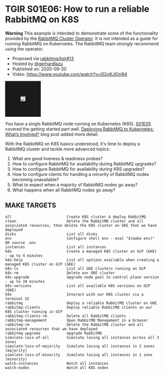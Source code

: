 # TGIR S01E06: How to run a reliable RabbitMQ on K8S


**Warning**
This example is intended to demonstrate some of the functionality provided by the [RabbitMQ Cluster Operator](https://github.com/rabbitmq/cluster-operator). It is not intended as a guide for running RabbitMQ on Kubernetes. The RabbitMQ team *strongly* recommend using the operator.

* Proposed via [rabbitmq/tgir#13](https://github.com/rabbitmq/tgir/issues/13)
* Hosted by [@gerhardlazu](https://twitter.com/gerhardlazu)
* Published on: 2020-09-30
* Video: https://www.youtube.com/watch?v=I02oKJlOnR4

<a href="https://www.youtube.com/watch?v=I02oKJlOnR4" target="_blank"><img src="video.jpg" border="50" /></a>

You have a single RabbitMQ node running on Kubernetes (K8S).
[S01E05](https://github.com/rabbitmq/tgir/tree/S01E05/s01/e05) covered the getting started part well.
[Deploying RabbitMQ to Kubernetes: What’s Involved?](https://www.rabbitmq.com/blog/2020/08/10/deploying-rabbitmq-to-kubernetes-whats-involved/) blog post added more detail.

With the RabbitMQ on K8S basics understood, it's time to deploy a RabbitMQ cluster and tackle more advanced topics:

1. What are good liveness & readiness probes?
2. How to configure RabbitMQ for availability during RabbitMQ upgrades?
3. How to configure RabbitMQ for availability during K8S upgrades?
4. How to configure clients for handling a minority of RabbitMQ nodes becoming unavailable?
5. What to expect when a majority of RabbitMQ nodes go away?
6. What happens when all RabbitMQ nodes go away?



## MAKE TARGETS

```
all                         Create K8S cluster & deploy RabbitMQ
clean                       Delete the RabbitMQ cluster and all associated resources, then delete the K8S cluster on GKE that we have deployed
disks                       List all disks
env                         Configure shell env - eval "$(make env)" OR source .env
instances                   List all instances
k8s                         Create a managed K8S cluster on GCP (GKE) - up to 4 minutes
k8s-help                    List all options available when creating a managed K8S cluster on GCP (GKE)
k8s-ls                      List all GKE clusters running on GCP
k8s-rm                      Delete our GKE cluster
k8s-upgrade                 Upgrade node pool to control plane version - up to 10 minutes
k8s-versions                List all available K8S versions on GCP (GKE)
k9s                         Interact with our K8S cluster via a terminal UI
rabbitmq                    Deploy a reliable RabbitMQ cluster on GKE
rabbitmq-clients            Deploy reliable RabbitMQ clients on our K8S cluster running in GCP
rabbitmq-clients-rm         Delete all RabbitMQ clients
rabbitmq-management         Open RabbitMQ Management in a browser
rabbitmq-rm                 Delete the RabbitMQ cluster and all associated resources that we have deployed
rabbitmq-upgrade            Upgrade RabbitMQ
simulate-loss-of-all        Simulate losing all instances across all 3 zones
simulate-loss-of-majority   Simulate losing all instances in 2 zones (majority)
simulate-loss-of-minority   Simulate losing all instances in 1 zone (minority)
watch-instances             Watch all instances
watch-nodes                 Watch all K8S nodes
```
